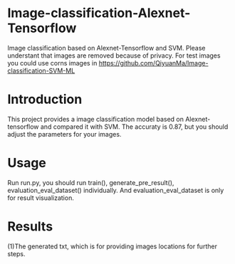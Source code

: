 # Image-classification-Alexnet-Tensorflow
Image classification based on Alexnet-Tensorflow and SVM.
Please understant that images are removed because of privacy. For test images you could use corns images in https://github.com/QiyuanMa/Image-classification-SVM-ML

# Introduction
This project provides a image classification model based on Alexnet-tensorflow and compared it with SVM. 
The accuraty is 0.87, but you should adjust the parameters for your images.

# Usage
Run run.py, you should run train(), generate_pre_result(), evaluation_eval_dataset() individually. And evaluation_eval_dataset is only for result visualization.

# Results
(1)The generated txt, which is for providing images locations for further steps.



